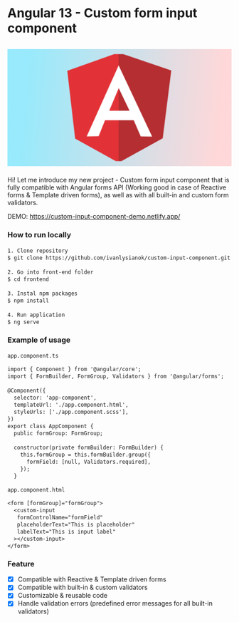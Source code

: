 # Angular 13 - Custom form input component

## ![test](frontend/src/assets/images/preview.png)

Hi! Let me introduce my new project - Custom form input component that is fully compatible with Angular forms API (Working good in case of Reactive forms & Template
driven forms), as well as with all built-in and custom form validators.

DEMO: https://custom-input-component-demo.netlify.app/

### How to run locally
```
1. Clone repository
$ git clone https://github.com/ivanlysianok/custom-input-component.git

2. Go into front-end folder
$ cd frontend

3. Instal npm packages
$ npm install

4. Run application
$ ng serve
```

### Example of usage
`app.component.ts`

```
import { Component } from '@angular/core';
import { FormBuilder, FormGroup, Validators } from '@angular/forms';

@Component({
  selector: 'app-component',
  templateUrl: './app.component.html',
  styleUrls: ['./app.component.scss'],
})
export class AppComponent {
  public formGroup: FormGroup;

  constructor(private formBuilder: FormBuilder) {
    this.formGroup = this.formBuilder.group({
      formField: [null, Validators.required],
    });
  }
```

`app.component.html`

```
<form [formGroup]="formGroup">
  <custom-input
   formControlName="formField"
   placeholderText="This is placeholder"
   labelText="This is input label"
  ></custom-input>
</form>
```

### Feature
- [X] Compatible with Reactive & Template driven forms
- [X] Compatible with built-in & custom validators
- [X] Customizable & reusable code
- [X] Handle validation errors (predefined error messages for all built-in validators)
